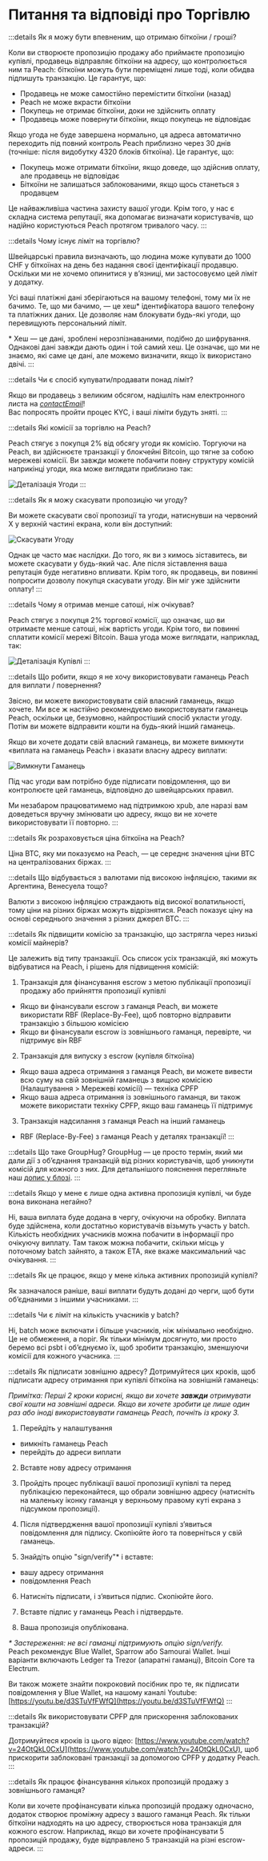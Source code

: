 # Питання та відповіді про Торгівлю

:::details Як я можу бути впевненим, що отримаю біткоїни / гроші?

Коли ви створюєте пропозицію продажу або приймаєте пропозицію купівлі, продавець відправляє біткоїни на адресу, що контролюється ним та Peach: біткоїни можуть бути переміщені лише тоді, коли обидва підпишуть транзакцію. Це гарантує, що:

- Продавець не може самостійно перемістити біткоїни (назад)  
- Peach не може вкрасти біткоїни  
- Покупець не отримає біткоїни, доки не здійснить оплату  
- Продавець може повернути біткоїни, якщо покупець не відповідає  

Якщо угода не буде завершена нормально, ця адреса автоматично переходить під повний контроль Peach приблизно через 30 днів (точніше: після видобутку 4320 блоків біткоїна). Це гарантує, що:

- Покупець може отримати біткоїни, якщо доведе, що здійснив оплату, але продавець не відповідає  
- Біткоїни не залишаться заблокованими, якщо щось станеться з продавцем  

Це найважливіша частина захисту вашої угоди. Крім того, у нас є складна система репутації, яка допомагає визначати користувачів, що надійно користуються Peach протягом тривалого часу.
:::

:::details Чому існує ліміт на торгівлю?

Швейцарські правила визначають, що людина може купувати до 1000 CHF у біткоїнах на день без надання своєї ідентифікації продавцю. Оскільки ми не хочемо опинитися у в’язниці, ми застосовуємо цей ліміт у додатку.

Усі ваші платіжні дані зберігаються на вашому телефоні, тому ми їх не бачимо. Те, що ми бачимо, — це хеш\* ідентифікатора вашого телефону та платіжних даних. Це дозволяє нам блокувати будь-які угоди, що перевищують персональний ліміт.

\* Хеш — це дані, зроблені нерозпізнаваними, подібно до шифрування. Однакові дані завжди дають один і той самий хеш. Це означає, що ми не знаємо, які саме це дані, але можемо визначити, якщо їх використано двічі.
:::

:::details Чи є спосіб купувати/продавати понад ліміт?

Якщо ви продавець з великим обсягом, надішліть нам електронного листа на [$contactEmail$](mailto:$contactEmail$)!  
Вас попросять пройти процес KYC, і ваші ліміти будуть зняті.
:::

:::details Які комісії за торгівлю на Peach?

Peach стягує з покупця 2% від обсягу угоди як комісію. Торгуючи на Peach, ви здійснюєте транзакції у блокчейні Bitcoin, що тягне за собою мережеві комісії. Ви завжди можете побачити повну структуру комісій наприкінці угоди, яка може виглядати приблизно так:

![Деталізація Угоди](/img/faq/trading/TradeBreakdowns.png)
:::

:::details Як я можу скасувати пропозицію чи угоду?

Ви можете скасувати свої пропозиції та угоди, натиснувши на червоний X у верхній частині екрана, коли він доступний:

![Скасувати Угоду](/img/faq/trading/cancel.png)

Однак це часто має наслідки. До того, як ви з кимось зіставитесь, ви можете скасувати у будь-який час. Але після зіставлення ваша репутація буде негативно впливати. Крім того, як продавець, ви повинні попросити дозволу покупця скасувати угоду. Він міг уже здійснити оплату!
:::

:::details Чому я отримав менше сатоші, ніж очікував?

Peach стягує з покупця 2% торгової комісії, що означає, що ви отримаєте менше сатоші, ніж вартість угоди. Крім того, ви повинні сплатити комісії мережі Bitcoin. Ваша угода може виглядати, наприклад, так:

![Деталізація Купівлі](/img/faq/trading/TradeBreakdownBuy.png)
:::

:::details Що робити, якщо я не хочу використовувати гаманець Peach для виплати / повернення?

Звісно, ви можете використовувати свій власний гаманець, якщо хочете. Ми все ж настійно рекомендуємо використовувати гаманець Peach, оскільки це, безумовно, найпростіший спосіб укласти угоду. Потім ви можете відправити кошти на будь-який інший гаманець.

Якщо ви хочете додати свій власний гаманець, ви можете вимкнути «виплата на гаманець Peach» і вказати власну адресу виплати:

![Вимкнути Гаманець](/img/faq/trading/disablewallet.png)

Під час угоди вам потрібно буде підписати повідомлення, що ви контролюєте цей гаманець, відповідно до швейцарських правил.

Ми незабаром працюватимемо над підтримкою xpub, але наразі вам доведеться вручну змінювати цю адресу, якщо ви не хочете використовувати її повторно.
:::

:::details Як розраховується ціна біткоїна на Peach?

Ціна BTC, яку ми показуємо на Peach, — це середнє значення ціни BTC на централізованих біржах.
:::

:::details Що відбувається з валютами під високою інфляцією, такими як Аргентина, Венесуела тощо?

Валюти з високою інфляцією страждають від високої волатильності, тому ціни на різних біржах можуть відрізнятися. Peach показує ціну на основі середнього значення з різних джерел BTC.
:::

:::details Як підвищити комісію за транзакцію, що застрягла через низькі комісії майнерів?

Це залежить від типу транзакції. Ось список усіх транзакцій, які можуть відбуватися на Peach, і рішень для підвищення комісій:

1. Транзакція для фінансування escrow з метою публікації пропозиції продажу або прийняття пропозиції купівлі  

- Якщо ви фінансували escrow з гаманця Peach, ви можете використати RBF (Replace-By-Fee), щоб повторно відправити транзакцію з більшою комісією  
- Якщо ви фінансували escrow із зовнішнього гаманця, перевірте, чи підтримує він RBF  

2. Транзакція для випуску з escrow (купівля біткоїна)  

- Якщо ваша адреса отримання з гаманця Peach, ви можете вивести всю суму на свій зовнішній гаманець з вищою комісією (Налаштування > Мережеві комісії) — техніка CPFP  
- Якщо ваша адреса отримання із зовнішнього гаманця, ви також можете використати техніку CPFP, якщо ваш гаманець її підтримує  

3. Транзакція надсилання з гаманця Peach на інший гаманець  

- RBF (Replace-By-Fee) з гаманця Peach у деталях транзакції!
  :::

:::details Що таке GroupHug?
GroupHug — це просто термін, який ми дали дії з об’єднання транзакцій від різних користувачів, щоб уникнути комісій для кожного з них. Для детальнішого пояснення перегляньте наш [допис у блозі](https://peachbitcoin.com/blog/group-hug).
:::

:::details Якщо у мене є лише одна активна пропозиція купівлі, чи буде вона виконана негайно?

Ні, ваша виплата буде додана в чергу, очікуючи на обробку. Виплата буде здійснена, коли достатньо користувачів візьмуть участь у batch. Кількість необхідних учасників можна побачити в інформації про очікуючу виплату. Там також можна побачити, скільки місць у поточному batch зайнято, а також ETA, яке вкаже максимальний час очікування.
:::

:::details Як це працює, якщо у мене кілька активних пропозицій купівлі?

Як зазначалося раніше, ваші виплати будуть додані до черги, щоб бути об’єднаними з іншими учасниками.
:::

:::details Чи є ліміт на кількість учасників у batch?

Ні, batch може включати і більше учасників, ніж мінімально необхідно. Це не обмеження, а поріг. Як тільки мінімум досягнуто, ми просто беремо всі psbt і об’єднуємо їх, щоб зробити транзакцію, зменшуючи комісії для кожного учасника.
:::

:::details Як підписати зовнішню адресу?
Дотримуйтеся цих кроків, щоб підписати адресу отримання при купівлі біткоїна на зовнішній гаманець:

_Примітка: Перші 2 кроки корисні, якщо ви хочете **завжди** отримувати свої кошти на зовнішні адреси. Якщо ви хочете зробити це лише один раз або іноді використовувати гаманець Peach, почніть із кроку 3._

1. Перейдіть у налаштування  

- вимкніть гаманець Peach  
- перейдіть до адреси виплати  

2. Вставте нову адресу отримання  

3. Пройдіть процес публікації вашої пропозиції купівлі та перед публікацією переконайтеся, що обрали зовнішню адресу (натисніть на маленьку іконку гаманця у верхньому правому куті екрана з підсумком пропозиції).  

4. Після підтвердження вашої пропозиції купівлі з’явиться повідомлення для підпису. Скопіюйте його та поверніться у свій гаманець.  

5. Знайдіть опцію "sign/verify"\* і вставте:  

- вашу адресу отримання  
- повідомлення Peach  

6. Натисніть підписати, і з’явиться підпис. Скопіюйте його.  

7. Вставте підпис у гаманець Peach і підтвердьте.  

8. Ваша пропозиція опублікована.  

_\* Застереження: не всі гаманці підтримують опцію sign/verify._  
Peach рекомендує Blue Wallet, Sparrow або Samourai Wallet. Інші варіанти включають Ledger та Trezor (апаратні гаманці), Bitcoin Core та Electrum.  

Ви також можете знайти покроковий посібник про те, як підписати повідомлення у Blue Wallet, на нашому каналі Youtube: [https://youtu.be/d3STuVfFWfQ](https://youtu.be/d3STuVfFWfQ)
:::

:::details Як використовувати CPFP для прискорення заблокованих транзакцій?

Дотримуйтеся кроків із цього відео: [https://www.youtube.com/watch?v=24OtQkL0CxU](https://www.youtube.com/watch?v=24OtQkL0CxU), щоб прискорити заблоковані транзакції за допомогою CPFP у додатку Peach.
:::

:::details Як працює фінансування кількох пропозицій продажу з зовнішнього гаманця?

Коли ви хочете профінансувати кілька пропозицій продажу одночасно, додаток створює проміжну адресу з вашого гаманця Peach. Як тільки біткоїни надходять на цю адресу, створюється нова транзакція для кожного escrow. Наприклад, якщо ви хочете профінансувати 5 пропозицій продажу, буде відправлено 5 транзакцій на різні escrow-адреси.
:::
